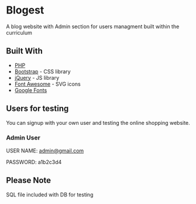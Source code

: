 # Blogest

A blog website with Admin section for users managment built within the curriculum

## Built With

* [PHP](https://www.php.net/)
* [Bootstrap](https://getbootstrap.com/) - CSS library
* [jQuery](https://jquery.com/) - JS library
* [Font Awesome](https://fontawesome.com/) - SVG icons
* [Google Fonts](https://fonts.google.com/)

## Users for testing

You can signup with your own user and testing the online shopping website.

### Admin User

USER NAME: admin@gmail.com

PASSWORD: a1b2c3d4

## Please Note

SQL file included with DB for testing
